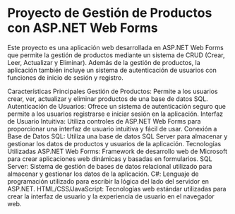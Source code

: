 

<h1>Proyecto de Gestión de Productos con ASP.NET Web Forms</h1>
Este proyecto es una aplicación web desarrollada en ASP.NET Web Forms que permite la gestión de productos mediante un sistema de CRUD (Crear, Leer, Actualizar y Eliminar). Además de la gestión de productos, la aplicación también incluye un sistema de autenticación de usuarios con funciones de inicio de sesión y registro.

Características Principales
Gestión de Productos: Permite a los usuarios crear, ver, actualizar y eliminar productos de una base de datos SQL.
Autenticación de Usuarios: Ofrece un sistema de autenticación seguro que permite a los usuarios registrarse e iniciar sesión en la aplicación.
Interfaz de Usuario Intuitiva: Utiliza controles de ASP.NET Web Forms para proporcionar una interfaz de usuario intuitiva y fácil de usar.
Conexión a Base de Datos SQL: Utiliza una base de datos SQL Server para almacenar y gestionar los datos de productos y usuarios de la aplicación.
Tecnologías Utilizadas
ASP.NET Web Forms: Framework de desarrollo web de Microsoft para crear aplicaciones web dinámicas y basadas en formularios.
SQL Server: Sistema de gestión de bases de datos relacional utilizado para almacenar y gestionar los datos de la aplicación.
C#: Lenguaje de programación utilizado para escribir la lógica del lado del servidor en ASP.NET.
HTML/CSS/JavaScript: Tecnologías web estándar utilizadas para crear la interfaz de usuario y la experiencia de usuario en el navegador web.
